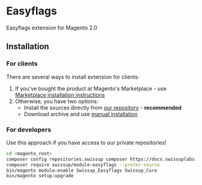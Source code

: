 # Easyflags

Easyflags extension for Magento 2.0

## Installation

### For clients

There are several ways to install extension for clients:

 1. If you've bought the product at Magento's Marketplace - use
    [Marketplace installation instructions](https://docs.magento.com/marketplace/user_guide/buyers/install-extension.html)
 2. Otherwise, you have two options:
    - Install the sources directly from [our repository](https://docs.swissuplabs.com/m2/extensions/easyflags/installation/composer/) - **recommended**
    - Download archive and use [manual installation](https://docs.swissuplabs.com/m2/extensions/easyflags/installation/manual/)

### For developers

Use this approach if you have access to our private repositories!

```bash
cd <magento_root>
composer config repositories.swissup composer https://docs.swissuplabs.com/packages/
composer require swissup/module-easyflags --prefer-source
bin/magento module:enable Swissup_Easyflags Swissup_Core
bin/magento setup:upgrade
```
